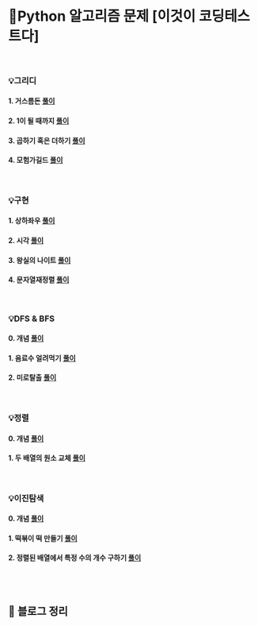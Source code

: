 # 💯Python 알고리즘 문제 [이것이 코딩테스트다]

<br>

### 💡그리디

#### 1. 거스름돈 [풀이](https://github.com/jiwon5304/Python_T.C.T/blob/main/1.1_%EA%B1%B0%EC%8A%A4%EB%A6%84%EB%8F%88.py)

#### 2. 1이 될 때까지 [풀이](https://github.com/jiwon5304/Python_T.C.T/blob/main/1.2_1%EC%9D%B4%EB%90%A0%EB%95%8C%EA%B9%8C%EC%A7%80.py)

#### 3. 곱하기 혹은 더하기 [풀이](https://github.com/jiwon5304/Python_T.C.T/blob/main/1.3_%EA%B3%B1%ED%95%98%EA%B8%B0%20%ED%98%B9%EC%9D%80%20%EB%8D%94%ED%95%98%EA%B8%B0.py)

#### 4. 모험가길드 [풀이](https://github.com/jiwon5304/Python_T.C.T/blob/main/1.4_%EB%AA%A8%ED%97%98%EA%B0%80%EA%B8%B8%EB%93%9C.py)

<br>

### 💡구현

#### 1. 상하좌우 [풀이](https://github.com/jiwon5304/Python_T.C.T/blob/main/2.1_%EC%83%81%ED%95%98%EC%A2%8C%EC%9A%B0.py)

#### 2. 시각 [풀이](https://github.com/jiwon5304/Python_T.C.T/blob/main/2.2_%EC%8B%9C%EA%B0%81.py)

#### 3. 왕실의 나이트 [풀이](https://github.com/jiwon5304/Python_T.C.T/blob/main/2.3_%EC%99%95%EC%8B%A4%EC%9D%98%EB%82%98%EC%9D%B4%ED%8A%B8.py)

#### 4. 문자열재정렬 [풀이](https://github.com/jiwon5304/Python_T.C.T/blob/main/2.4_%EB%AC%B8%EC%9E%90%EC%97%B4%EC%9E%AC%EC%A0%95%EB%A0%AC.py)

<br>

### 💡DFS & BFS

#### 0. 개념 [풀이](https://github.com/jiwon5304/Python_T.C.T/blob/main/3.0_DFS%26BFS.py)

#### 1. 음료수 얼려먹기 [풀이](https://github.com/jiwon5304/Python_T.C.T/blob/main/3.1_%EC%9D%8C%EB%A3%8C%EC%88%98%20%EC%96%BC%EB%A0%A4%20%EB%A8%B9%EA%B8%B0.py)

#### 2. 미로탈출 [풀이](https://github.com/jiwon5304/Python_T.C.T/blob/main/3.2_%EB%AF%B8%EB%A1%9C%ED%83%88%EC%B6%9C.py)

<br>

### 💡정렬

#### 0. 개념 [풀이](https://github.com/jiwon5304/Python_T.C.T/blob/main/4.0_%EC%A0%95%EB%A0%AC.py)

#### 1. 두 배열의 원소 교체 [풀이](https://github.com/jiwon5304/Python_T.C.T/blob/main/4.1_%EB%91%90%20%EB%B0%B0%EC%97%B4%EC%9D%98%20%EC%9B%90%EC%86%8C%20%EA%B5%90%EC%B2%B4.py)

<br>

### 💡이진탐색

#### 0. 개념 [풀이](https://github.com/jiwon5304/Python_T.C.T/blob/main/5.0_%EC%9D%B4%EC%A7%84%ED%83%90%EC%83%89.py)

#### 1. 떡볶이 떡 만들기 [풀이](https://github.com/jiwon5304/Python_T.C.T/blob/main/5.1_%EB%96%A1%EB%B3%B6%EC%9D%B4%20%EB%96%A1%20%EB%A7%8C%EB%93%A4%EA%B8%B0.py)

#### 2. 정렬된 배열에서 특정 수의 개수 구하기 [풀이](https://github.com/jiwon5304/Python_T.C.T/blob/main/5.2_%EC%A0%95%EB%A0%AC%EB%90%9C%20%EB%B0%B0%EC%97%B4%EC%97%90%EC%84%9C%20%ED%8A%B9%EC%A0%95%20%EC%88%98%EC%9D%98%20%EA%B0%9C%EC%88%98%20%EA%B5%AC%ED%95%98%EA%B8%B0.py)

<br><br>

## 📝 블로그 정리
